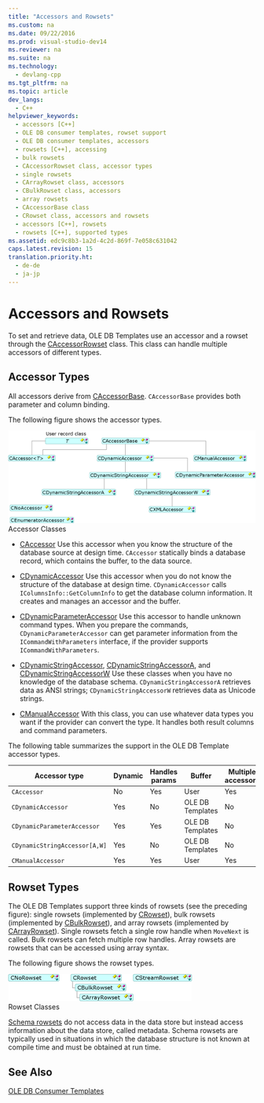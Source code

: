 ```yaml
---
title: "Accessors and Rowsets"
ms.custom: na
ms.date: 09/22/2016
ms.prod: visual-studio-dev14
ms.reviewer: na
ms.suite: na
ms.technology: 
  - devlang-cpp
ms.tgt_pltfrm: na
ms.topic: article
dev_langs: 
  - C++
helpviewer_keywords: 
  - accessors [C++]
  - OLE DB consumer templates, rowset support
  - OLE DB consumer templates, accessors
  - rowsets [C++], accessing
  - bulk rowsets
  - CAccessorRowset class, accessor types
  - single rowsets
  - CArrayRowset class, accessors
  - CBulkRowset class, accessors
  - array rowsets
  - CAccessorBase class
  - CRowset class, accessors and rowsets
  - accessors [C++], rowsets
  - rowsets [C++], supported types
ms.assetid: edc9c8b3-1a2d-4c2d-869f-7e058c631042
caps.latest.revision: 15
translation.priority.ht: 
  - de-de
  - ja-jp
---
```

# Accessors and Rowsets
To set and retrieve data, OLE DB Templates use an accessor and a rowset through the [CAccessorRowset](../vs140/caccessorrowset-class.md) class. This class can handle multiple accessors of different types.  
  
## Accessor Types  
 All accessors derive from [CAccessorBase](../vs140/caccessorbase-class.md). `CAccessorBase` provides both parameter and column binding.  
  
 The following figure shows the accessor types.  
  
 ![Accessor types](../vs140/media/vcaccessortypes.gif "vcAccessorTypes")  
Accessor Classes  
  
-   [CAccessor](../vs140/caccessor-class.md) Use this accessor when you know the structure of the database source at design time. `CAccessor` statically binds a database record, which contains the buffer, to the data source.  
  
-   [CDynamicAccessor](../vs140/cdynamicaccessor-class.md) Use this accessor when you do not know the structure of the database at design time. `CDynamicAccessor` calls `IColumnsInfo::GetColumnInfo` to get the database column information. It creates and manages an accessor and the buffer.  
  
-   [CDynamicParameterAccessor](../vs140/cdynamicparameteraccessor-class.md) Use this accessor to handle unknown command types. When you prepare the commands, `CDynamicParameterAccessor` can get parameter information from the `ICommandWithParameters` interface, if the provider supports `ICommandWithParameters`.  
  
-   [CDynamicStringAccessor](../vs140/cdynamicstringaccessor-class.md), [CDynamicStringAccessorA](../vs140/cdynamicstringaccessora-class.md), and [CDynamicStringAccessorW](../vs140/cdynamicstringaccessorw-class.md) Use these classes when you have no knowledge of the database schema. `CDynamicStringAccessorA` retrieves data as ANSI strings; `CDynamicStringAccessorW` retrieves data as Unicode strings.  
  
-   [CManualAccessor](../vs140/cmanualaccessor-class.md) With this class, you can use whatever data types you want if the provider can convert the type. It handles both result columns and command parameters.  
  
 The following table summarizes the support in the OLE DB Template accessor types.  
  
|Accessor type|Dynamic|Handles params|Buffer|Multiple accessors|  
|-------------------|-------------|--------------------|------------|------------------------|  
|`CAccessor`|No|Yes|User|Yes|  
|`CDynamicAccessor`|Yes|No|OLE DB Templates|No|  
|`CDynamicParameterAccessor`|Yes|Yes|OLE DB Templates|No|  
|`CDynamicStringAccessor[A,W]`|Yes|No|OLE DB Templates|No|  
|`CManualAccessor`|Yes|Yes|User|Yes|  
  
## Rowset Types  
 The OLE DB Templates support three kinds of rowsets (see the preceding figure): single rowsets (implemented by [CRowset](../vs140/crowset-class.md)), bulk rowsets (implemented by [CBulkRowset](../vs140/cbulkrowset-class.md)), and array rowsets (implemented by [CArrayRowset](../vs140/carrayrowset-class.md)). Single rowsets fetch a single row handle when `MoveNext` is called. Bulk rowsets can fetch multiple row handles. Array rowsets are rowsets that can be accessed using array syntax.  
  
 The following figure shows the rowset types.  
  
 ![RowsetType graphic](../vs140/media/vcrowsettypes.gif "vcRowsetTypes")  
Rowset Classes  
  
 [Schema rowsets](../vs140/obtaining-metadata-with-schema-rowsets.md) do not access data in the data store but instead access information about the data store, called metadata. Schema rowsets are typically used in situations in which the database structure is not known at compile time and must be obtained at run time.  
  
## See Also  
 [OLE DB Consumer Templates](../vs140/ole-db-consumer-templates--c---.md)
